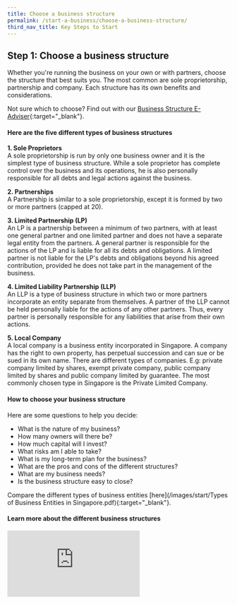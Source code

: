 ```yaml
---
title: Choose a business structure
permalink: /start-a-business/choose-a-business-structure/
third_nav_title: Key Steps to Start
---
```


## Step 1: Choose a business structure

Whether you're running the business on your own or with partners, choose the structure that best suits you. The most common are sole proprietorship, partnership and company. Each structure has its own benefits and considerations.

Not sure which to choose? Find out with our [Business Structure E-Adviser](https://www.google.com.sg/){:target="_blank"}.

#### Here are the five different types of business structures

**1. Sole Proprietors**
<br>A sole proprietorship is run by only one business owner and it is the simplest type of business structure. While a sole proprietor has complete control over the business and its operations, he is also personally responsible for all debts and legal actions against the business.

**2. Partnerships**
<br>A Partnership is similar to a sole proprietorship, except it is formed by two or more partners (capped at 20).

**3. Limited Partnership (LP)**
<br>An LP is a partnership between a minimum of two partners, with at least one general partner and one limited partner and does not have a separate legal entity from the partners. A general partner is responsible for the actions of the LP and is liable for all its debts and obligations. A limited partner is not liable for the LP's debts and obligations beyond his agreed contribution, provided he does not take part in the management of the business.

**4. Limited Liability Partnership (LLP)**
<br>An LLP is a type of business structure in which two or more partners incorporate an entity separate from themselves. A partner of the LLP cannot be held personally liable for the actions of any other partners. Thus, every partner is personally responsible for any liabilities that arise from their own actions.

**5. Local Company**
<br>A local company is a business entity incorporated in Singapore. A company has the right to own property, has perpetual succession and can sue or be sued in its own name. There are different types of companies. E.g: private company limited by shares, exempt private company, public company limited by shares and public company limited by guarantee. The most commonly chosen type in Singapore is the Private Limited Company.

#### How to choose your business structure

Here are some questions to help you decide:

- What is the nature of my business?
- How many owners will there be?
- How much capital will I invest?
- What risks am I able to take?
- What is my long-term plan for the business?
- What are the pros and cons of the different structures?
- What are my business needs?
- Is the business structure easy to close?

Compare the different types of business entities [here](/images/start/Types of Business Entities in Singapore.pdf){:target="_blank"}.

#### Learn more about the different business structures

<div class="bp-youtube">
  <iframe src="https://www.youtube.com/embed/AUDy57BK-rU" frameborder="0" allow="autoplay; encrypted-media" allowfullscreen>  </iframe>
</div>
